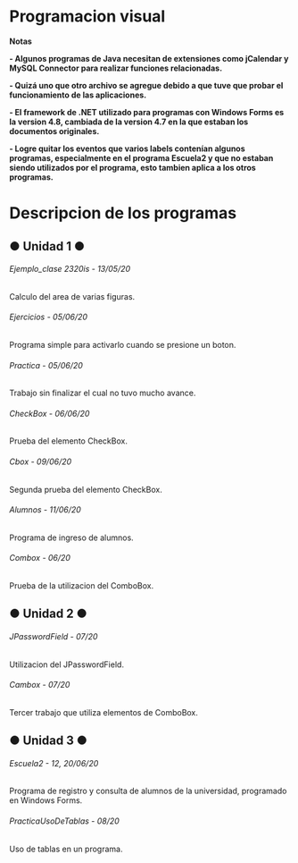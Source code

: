 # Programacion visual

<!----Notas---->
**Notas**

**- Algunos programas de Java necesitan de extensiones como jCalendar y MySQL Connector para realizar funciones relacionadas.**

**- Quizá uno que otro archivo se agregue debido a que tuve que probar el funcionamiento de las aplicaciones.**

**- El framework de .NET utilizado para programas con Windows Forms es la version 4.8, cambiada de la version 4.7 en la que estaban los documentos originales.**

**- Logre quitar los eventos que varios labels contenían algunos programas, especialmente en el programa Escuela2 y que no estaban siendo utilizados por el programa, esto tambien aplica a los otros programas.**
<!----Separador de las notas---->

<!----Directorio con descripcion de los programas---->
# Descripcion de los programas

## ● Unidad 1 ●
###### Ejemplo_clase 2320is - 13/05/20
Calculo del area de varias figuras.

<!----Separador---->

###### Ejercicios - 05/06/20
Programa simple para activarlo cuando se presione un boton.

<!----Separador---->

###### Practica - 05/06/20
Trabajo sin finalizar el cual no tuvo mucho avance.

<!----Separador---->

###### CheckBox - 06/06/20
Prueba del elemento CheckBox.

<!----Separador---->

###### Cbox - 09/06/20
Segunda prueba del elemento CheckBox.

<!----Separador---->

###### Alumnos - 11/06/20
Programa de ingreso de alumnos.

<!----Separador---->

###### Combox - 06/20
Prueba de la utilizacion del ComboBox.

## ● Unidad 2 ●
###### JPasswordField - 07/20
Utilizacion del JPasswordField.

<!----Separador---->

###### Cambox - 07/20
Tercer trabajo que utiliza elementos de ComboBox.

## ● Unidad 3 ●
###### Escuela2 - 12, 20/06/20
Programa de registro y consulta de alumnos de la universidad, programado en Windows Forms.

<!----Separador---->

###### PracticaUsoDeTablas - 08/20
Uso de tablas en un programa.

<!----Separador del directorio con ubicación de archivos---->